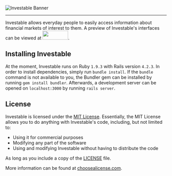 ![Investable Banner](http://i.imgur.com/yJ8EUwY.jpg)

---

Investable allows everyday people to easily access information about financial markets of interest to them.
A preview of Investable's interfaces can be viewed at <a href="https://invis.io/N73SH4ESH"><img src="https://i.imgur.com/EhEekf7.png" height="28px" width="80px"></a>.

## Installing Investable

At the moment, Investable runs on Ruby `1.9.3` with Rails version `4.2.3`.
In order to install dependencies, simply run `bundle install`.
If the `bundle` command is not available to you, the Bundler gem can be installed by running `gem install bundler`.
Afterwards, a development server can be opened on `localhost:3000` by running `rails server`.

## License

Investable is licensed under the [MIT License](https://en.wikipedia.org/wiki/MIT_License).
Essentially, the MIT License allows you to do anything with Investable's code, including,
but not limited to:
- Using it for commercial purposes
- Modifying any part of the software
- Using and modifying Investable without having to distribute the code

As long as you include a copy of the [LICENSE](https://github.com/psgs/Investable/blob/master/LICENSE) file.

More information can be found at [choosealicense.com](http://choosealicense.com/licenses/).
